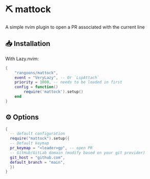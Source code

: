 # ⛏️ mattock

A simple nvim plugin to open a PR associated with the current line

## 📥 Installation

With Lazy.nvim:

```lua
{
    "rangoons/mattock",
    event = "VeryLazy", -- Or `LspAttach`
    priority = 1000, -- needs to be loaded in first
    config = function()
        require('mattock').setup()
    end
}
```

## ⚙️ Options

```lua
{
  -- default configuration
  require("mattock").setup({
  -- Default keymap
  pr_keymap = "<leader>gp", -- open PR
  -- GitHub/GitLab domain (modify based on your git provider)
  git_host = "github.com",
  default_branch = "main",
  })
}
```

